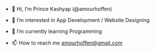 - 👋 Hi, I’m Prince Kashyap (@amourhoffen)
- 👀 I’m interested in App Development / Website Designing 
- 🌱 I’m currently learning Programming 

- 📫 How to reach me amourhoffen@gmail.com

<!---
Amourhoffen/Amourhoffen is a ✨ special ✨ repository because its `README.md` (this file) appears on your GitHub profile.
You can click the Preview link to take a look at your changes.
--->
